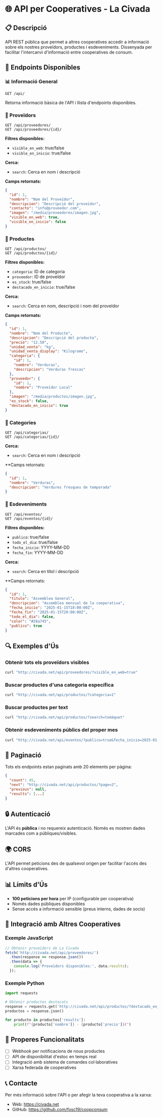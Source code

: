 # 🌐 API per Cooperatives - La Civada

## 📋 Descripció

API REST pública que permet a altres cooperatives accedir a informació sobre els nostres proveïdors, productes i esdeveniments. Dissenyada per facilitar l'intercanvi d'informació entre cooperatives de consum.

## 🚀 Endpoints Disponibles

### 📊 Informació General
```
GET /api/
```
Retorna informació bàsica de l'API i llista d'endpoints disponibles.

### 🏪 Proveïdors
```
GET /api/proveedores/
GET /api/proveedores/{id}/
```
**Filtres disponibles:**
- `visible_en_web`: true/false
- `visible_en_inicio`: true/false

**Cerca:**
- `search`: Cerca en nom i descripció

**Camps retornats:**
```json
{
  "id": 1,
  "nombre": "Nom del Proveïdor",
  "descripcion": "Descripció del proveïdor",
  "contacto": "info@proveedor.com",
  "imagen": "/media/proveedores/imagen.jpg",
  "visible_en_web": true,
  "visible_en_inicio": false
}
```

### 🛒 Productes
```
GET /api/productos/
GET /api/productos/{id}/
```
**Filtres disponibles:**
- `categoria`: ID de categoria
- `proveedor`: ID de proveïdor
- `es_stock`: true/false
- `destacado_en_inicio`: true/false

**Cerca:**
- `search`: Cerca en nom, descripció i nom del proveïdor

**Camps retornats:**
```json
{
  "id": 1,
  "nombre": "Nom del Producte",
  "descripcion": "Descripció del producte",
  "precio": "12.50",
  "unidad_venta": "kg",
  "unidad_venta_display": "Kilogramo",
  "categoria": {
    "id": 1,
    "nombre": "Verduras",
    "descripcion": "Verduras frescas"
  },
  "proveedor": {
    "id": 1,
    "nombre": "Proveïdor Local"
  },
  "imagen": "/media/productos/imagen.jpg",
  "es_stock": false,
  "destacado_en_inicio": true
}
```

### 📂 Categories
```
GET /api/categorias/
GET /api/categorias/{id}/
```
**Cerca:**
- `search`: Cerca en nom i descripció

**Camps retornats:
```json
{
  "id": 1,
  "nombre": "Verduras",
  "descripcion": "Verdures fresques de temporada"
}
```

### 📅 Esdeveniments
```
GET /api/eventos/
GET /api/eventos/{id}/
```
**Filtres disponibles:**
- `publico`: true/false
- `todo_el_dia`: true/false
- `fecha_inicio`: YYYY-MM-DD
- `fecha_fin`: YYYY-MM-DD

**Cerca:**
- `search`: Cerca en títol i descripció

**Camps retornats:
```json
{
  "id": 1,
  "titulo": "Assemblea General",
  "descripcion": "Assemblea mensual de la cooperativa",
  "fecha_inicio": "2025-01-15T18:00:00Z",
  "fecha_fin": "2025-01-15T20:00:00Z",
  "todo_el_dia": false,
  "color": "#28a745",
  "publico": true
}
```

## 🔍 Exemples d'Ús

### Obtenir tots els proveïdors visibles
```bash
curl "http://civada.net/api/proveedores/?visible_en_web=true"
```

### Buscar productes d'una categoria específica
```bash
curl "http://civada.net/api/productos/?categoria=1"
```

### Buscar productes per text
```bash
curl "http://civada.net/api/productos/?search=tomàquet"
```

### Obtenir esdeveniments públics del proper mes
```bash
curl "http://civada.net/api/eventos/?publico=true&fecha_inicio=2025-01-01"
```

## 📄 Paginació

Tots els endpoints estan paginats amb 20 elements per pàgina:

```json
{
  "count": 45,
  "next": "http://civada.net/api/productos/?page=2",
  "previous": null,
  "results": [...]
}
```

## 🔒 Autenticació

L'API és **pública** i no requereix autenticació. Només es mostren dades marcades com a públiques/visibles.

## 🌍 CORS

L'API permet peticions des de qualsevol origen per facilitar l'accés des d'altres cooperatives.

## 📊 Límits d'Ús

- **100 peticions per hora** per IP (configurable per cooperativa)
- Només dades públiques disponibles
- Sense accés a informació sensible (preus interns, dades de socis)

## 🔧 Integració amb Altres Cooperatives

### Exemple JavaScript
```javascript
// Obtenir proveïdors de La Civada
fetch('http://civada.net/api/proveedores/')
  .then(response => response.json())
  .then(data => {
    console.log('Proveïdors disponibles:', data.results);
  });
```

### Exemple Python
```python
import requests

# Obtenir productes destacats
response = requests.get('http://civada.net/api/productos/?destacado_en_inicio=true')
productos = response.json()

for producto in productos['results']:
    print(f"{producto['nombre']} - {producto['precio']}€")
```

## 🚀 Properes Funcionalitats

- [ ] Webhook per notificacions de nous productes
- [ ] API de disponibilitat d'estoc en temps real
- [ ] Integració amb sistema de comandes col·laboratives
- [ ] Xarxa federada de cooperatives

## 📞 Contacte

Per més informació sobre l'API o per afegir la teva cooperativa a la xarxa:
- Web: https://civada.net
- GitHub: https://github.com/fosc19/coopconsum